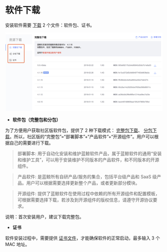 # 软件下载

安装软件需要 [下载](https://bk.tencent.com/download/) 2 个文件：软件包、证书。

![资源下载](../../assets/downloadall.png)

- **软件包（完整包和分包）**

为了方便用户获取社区版软件包，提供了 2 种下载模式： [完整包下载](https://bk.tencent.com/download/)、 [分包下载](https://bk.tencent.com/download_sdk/)。所以，社区版的“完整包”=“部署脚本”+“产品软件”+“开源组件”。用户可以根据自己的需要进行下载。

>部署脚本: 用于自动化安装和维护蓝鲸软件产品，属于蓝鲸软件的通用“安装和维护工具”，可以用于安装维护不同版本的产品软件，和不同版本的开源组件。

>产品软件: 是蓝鲸所有自研产品/服务的集合，包括平台级产品和 SaaS 级产品。用户可以根据需要选择更新整个产品，或者更新部分模块。

>开源组件: 提供了蓝鲸软件在使用过程中依赖的所有开源组件和配置模板，可根据需要选择下载，若涉及到开源组件的版权信息，请遵守开源协议要求。

说明：首次安装用户，建议下载完整包。

- **证书**

软件安装过程中，需要提供 [证书文件](https://bk.tencent.com/download_ssl/)，才能确保软件的正常启动，最多输入 3 个 MAC 地址。
